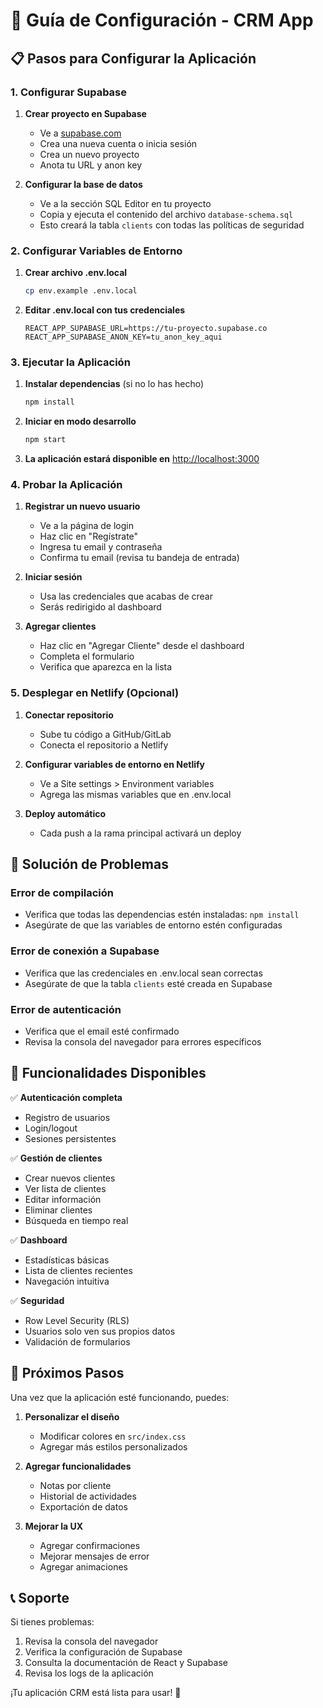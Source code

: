 # 🚀 Guía de Configuración - CRM App

## 📋 Pasos para Configurar la Aplicación

### 1. Configurar Supabase

1. **Crear proyecto en Supabase**
   - Ve a [supabase.com](https://supabase.com)
   - Crea una nueva cuenta o inicia sesión
   - Crea un nuevo proyecto
   - Anota tu URL y anon key

2. **Configurar la base de datos**
   - Ve a la sección SQL Editor en tu proyecto
   - Copia y ejecuta el contenido del archivo `database-schema.sql`
   - Esto creará la tabla `clients` con todas las políticas de seguridad

### 2. Configurar Variables de Entorno

1. **Crear archivo .env.local**
   ```bash
   cp env.example .env.local
   ```

2. **Editar .env.local con tus credenciales**
   ```env
   REACT_APP_SUPABASE_URL=https://tu-proyecto.supabase.co
   REACT_APP_SUPABASE_ANON_KEY=tu_anon_key_aqui
   ```

### 3. Ejecutar la Aplicación

1. **Instalar dependencias** (si no lo has hecho)
   ```bash
   npm install
   ```

2. **Iniciar en modo desarrollo**
   ```bash
   npm start
   ```

3. **La aplicación estará disponible en** [http://localhost:3000](http://localhost:3000)

### 4. Probar la Aplicación

1. **Registrar un nuevo usuario**
   - Ve a la página de login
   - Haz clic en "Regístrate"
   - Ingresa tu email y contraseña
   - Confirma tu email (revisa tu bandeja de entrada)

2. **Iniciar sesión**
   - Usa las credenciales que acabas de crear
   - Serás redirigido al dashboard

3. **Agregar clientes**
   - Haz clic en "Agregar Cliente" desde el dashboard
   - Completa el formulario
   - Verifica que aparezca en la lista

### 5. Desplegar en Netlify (Opcional)

1. **Conectar repositorio**
   - Sube tu código a GitHub/GitLab
   - Conecta el repositorio a Netlify

2. **Configurar variables de entorno en Netlify**
   - Ve a Site settings > Environment variables
   - Agrega las mismas variables que en .env.local

3. **Deploy automático**
   - Cada push a la rama principal activará un deploy

## 🔧 Solución de Problemas

### Error de compilación
- Verifica que todas las dependencias estén instaladas: `npm install`
- Asegúrate de que las variables de entorno estén configuradas

### Error de conexión a Supabase
- Verifica que las credenciales en .env.local sean correctas
- Asegúrate de que la tabla `clients` esté creada en Supabase

### Error de autenticación
- Verifica que el email esté confirmado
- Revisa la consola del navegador para errores específicos

## 📱 Funcionalidades Disponibles

✅ **Autenticación completa**
- Registro de usuarios
- Login/logout
- Sesiones persistentes

✅ **Gestión de clientes**
- Crear nuevos clientes
- Ver lista de clientes
- Editar información
- Eliminar clientes
- Búsqueda en tiempo real

✅ **Dashboard**
- Estadísticas básicas
- Lista de clientes recientes
- Navegación intuitiva

✅ **Seguridad**
- Row Level Security (RLS)
- Usuarios solo ven sus propios datos
- Validación de formularios

## 🎯 Próximos Pasos

Una vez que la aplicación esté funcionando, puedes:

1. **Personalizar el diseño**
   - Modificar colores en `src/index.css`
   - Agregar más estilos personalizados

2. **Agregar funcionalidades**
   - Notas por cliente
   - Historial de actividades
   - Exportación de datos

3. **Mejorar la UX**
   - Agregar confirmaciones
   - Mejorar mensajes de error
   - Agregar animaciones

## 📞 Soporte

Si tienes problemas:
1. Revisa la consola del navegador
2. Verifica la configuración de Supabase
3. Consulta la documentación de React y Supabase
4. Revisa los logs de la aplicación

¡Tu aplicación CRM está lista para usar! 🎉
